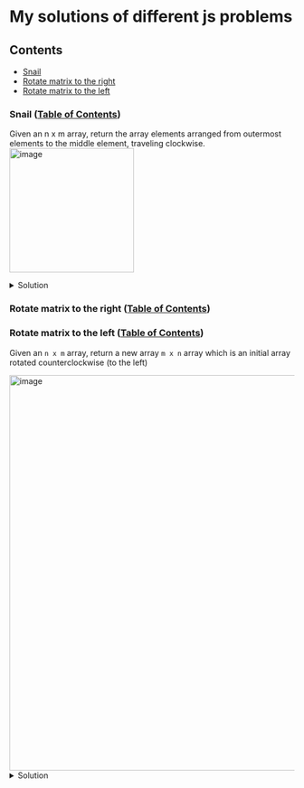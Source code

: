 # My solutions of different js problems

## Contents

* [Snail](#rotate-matrix-to-the-right-table-of-contents)
* [Rotate matrix to the right](#rotate-matrix-to-the-right-table-of-contents)
* [Rotate matrix to the left](#rotate-matrix-to-the-left-table-of-contents)

### Snail ([Table of Contents](#contents))

Given an n x m array, return the array elements arranged from outermost elements to the middle element, traveling clockwise.
<img width="220" alt="image" src="https://github.com/nat-davydova/solving-js-problems/assets/52240221/f83f4c0d-ffd0-4ce0-bfb1-d3e061bf92e8">

<details>
  <summary>Solution</summary>

  Let's say we have such a matrix:

  ```js
    const matrix = [
      [1, 2, 3, 4],
      [5, 6, 7, 8],
      [9, 10, 11, 12],
      [13, 14, 15, 16]
    ]
  ```

  We can split the snail's travel to circles, like that:

  <img width="276" alt="image" src="https://github.com/nat-davydova/solving-js-problems/assets/52240221/8b6c840e-5a3d-4832-b299-7cfc71720068">

  Here we have 2 circles: outer and inner. If the matrix will be bigger it will still have such a circles system:

  <img width="393" alt="image" src="https://github.com/nat-davydova/solving-js-problems/assets/52240221/8bc583bb-de77-4a35-a03c-db5ad0efe5af">

  We can split each circle in 4 parts: top side, right side, bottom side and left side. When we complete a part, we can remove it from the matrix, and do it again and again until the matrix become empty:

  <img width="1279" alt="image" src="https://github.com/nat-davydova/solving-js-problems/assets/52240221/7c753a12-8e02-467d-a3b7-1f99cf1c3845">

  The simpliciest part is to grab the **top side**, push it's elements into result and remove the line:

  <img width="270" alt="image" src="https://github.com/nat-davydova/solving-js-problems/assets/52240221/d423b4f5-942d-40b8-bc51-873f8e748fc5">

  ```js
  matrix[0].forEach(elem => result.push(elem));
  matrix.shift();
  ```

  Now we need **right side**. To map through each row we have and to get the last elem of every row, than - delete it:

  <img width="274" alt="image" src="https://github.com/nat-davydova/solving-js-problems/assets/52240221/c08018ec-e234-44e0-878c-3a0c06b340b7">

  ```js
  matrix.forEach(row => {
      result.push(row[row.length - 1]);
      row.pop();
  })
  ```

  **Bottom side** is a bit trickier: the last row elements should be grabbed from the right to the left:

  <img width="233" alt="image" src="https://github.com/nat-davydova/solving-js-problems/assets/52240221/0cc71a03-741e-42fc-8710-5c9a124467fa">

  ```js
  const bottomRow = matrix[matrix.length - 1]; // can be 'undefined' if the matrix is empty on this stage
    for (let i = bottomRow?.length - 1; i >= 0; i--) {
      result.push(bottomRow[i]);
    }
    matrix.pop();
  ```

  The last part of the circle - **left side**. Here we loop through all the rows from bottom to top and grab evary first row item:

  <img width="202" alt="image" src="https://github.com/nat-davydova/solving-js-problems/assets/52240221/69ac1fc9-da7a-43b5-87d0-046b44fd5cea">

  ```js
    for (let i = matrix.length - 1; i >= 0; i--) {
      const row = matrix[i];
      result.push(row[0]);
      row.shift();
    }
  ```

  And then if there are any more rows in the matrix, we start a new circle.

  ```js
  function snail(matrix) {
    const result = [];

    // while we have non-empty rows
    while(matrix.length > 0) {
      // top side
      matrix[0].forEach(elem => result.push(elem));
      matrix.shift();
  
      // right side
      matrix.forEach(row => {
        result.push(row[row.length - 1]);
        row.pop();
      })
  
      //bottom side
      const bottomRow = matrix[matrix.length - 1];
      for (let i = bottomRow?.length - 1; i >= 0; i--) {
        result.push(bottomRow[i]);
      }
      matrix.pop();
  
      //left side
      for (let i = matrix.length - 1; i >= 0; i--) {
        const row = matrix[i];
        result.push(row[0]);
        row.shift();
      }
    }
  
    return result;
  }
  ```
</details>

### Rotate matrix to the right ([Table of Contents](#contents))

### Rotate matrix to the left ([Table of Contents](#contents))

Given an `n x m` array, return a new array `m x n` array which is an initial array rotated counterclockwise (to the left)

<img width="700" alt="image" src="https://github.com/nat-davydova/solving-js-problems/assets/52240221/a3b0a5bb-408f-4d55-93ff-2591f6fa8741">

<details>
  <summary>Solution</summary>

  An idea is to implement 2 nested loops. The outer one will loop through matrix's rows from top to bottom. The inner one will loop through a single row from right to left. Each element from a row should be put into a corresponding column of a new matrix: 1 row -> 1 column, 2 row - 2 column etc:

  <img width="757" alt="image" src="https://github.com/nat-davydova/solving-js-problems/assets/52240221/b458ee11-a851-44a5-b649-fb8be2a5178a">

  ```js

  ```
</details>
